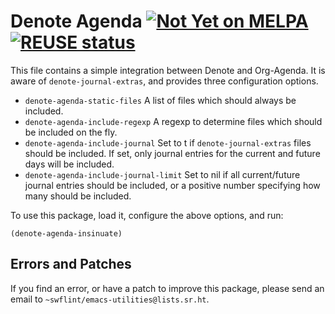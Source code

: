 <!--
SPDX-FileCopyrightText: Copyright (C) 2025 Samuel W. Flint <swflint@samuelwflint.com>

SPDX-License-Identifier: GFDL-1.3-or-later
-->

# Denote Agenda [![Not Yet on MELPA](https://melpa.org/packages/denote-agenda.svg)](https://melpa.org/#/denote-agenda) [![REUSE status](https://api.reuse.software/badge/git.sr.ht/~swflint/denote-agenda)](https://api.reuse.software/info/git.sr.ht/~swflint/denote-agenda)

This file contains a simple integration between Denote and Org-Agenda.
It is aware of `denote-journal-extras`, and provides three configuration options.

 - `denote-agenda-static-files` A list of files which should always be included.
 - `denote-agenda-include-regexp` A regexp to determine files which should be included on the fly.
 - `denote-agenda-include-journal` Set to t if `denote-journal-extras` files should be included.
   If set, only journal entries for the current and future days will be included.
- `denote-agenda-include-journal-limit` Set to nil if all current/future journal entries should be included, or a positive number specifying how many should be included.

To use this package, load it, configure the above options, and run:

```elisp
(denote-agenda-insinuate)
```

## Errors and Patches

If you find an error, or have a patch to improve this package, please send an email to `~swflint/emacs-utilities@lists.sr.ht`.
